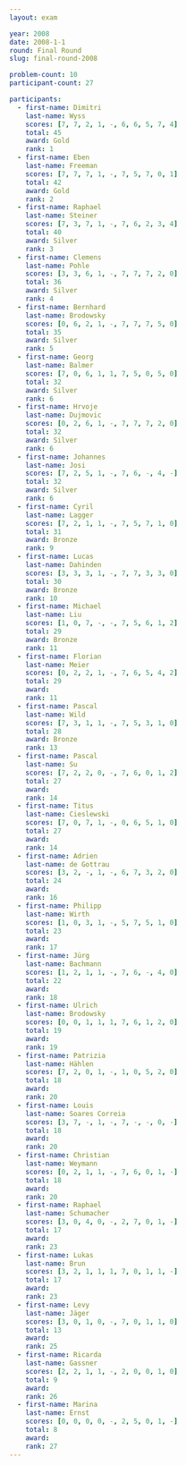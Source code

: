 ```yaml
---
layout: exam

year: 2008
date: 2008-1-1
round: Final Round
slug: final-round-2008

problem-count: 10
participant-count: 27

participants:
  - first-name: Dimitri
    last-name: Wyss
    scores: [7, 7, 2, 1, -, 6, 6, 5, 7, 4]
    total: 45
    award: Gold
    rank: 1
  - first-name: Eben
    last-name: Freeman
    scores: [7, 7, 7, 1, -, 7, 5, 7, 0, 1]
    total: 42
    award: Gold
    rank: 2
  - first-name: Raphael
    last-name: Steiner
    scores: [7, 3, 7, 1, -, 7, 6, 2, 3, 4]
    total: 40
    award: Silver
    rank: 3
  - first-name: Clemens
    last-name: Pohle
    scores: [3, 3, 6, 1, -, 7, 7, 7, 2, 0]
    total: 36
    award: Silver
    rank: 4
  - first-name: Bernhard
    last-name: Brodowsky
    scores: [0, 6, 2, 1, -, 7, 7, 7, 5, 0]
    total: 35
    award: Silver
    rank: 5
  - first-name: Georg
    last-name: Balmer
    scores: [7, 0, 6, 1, 1, 7, 5, 0, 5, 0]
    total: 32
    award: Silver
    rank: 6
  - first-name: Hrvoje
    last-name: Dujmovic
    scores: [0, 2, 6, 1, -, 7, 7, 7, 2, 0]
    total: 32
    award: Silver
    rank: 6
  - first-name: Johannes
    last-name: Josi
    scores: [7, 2, 5, 1, -, 7, 6, -, 4, -]
    total: 32
    award: Silver
    rank: 6
  - first-name: Cyril
    last-name: Lagger
    scores: [7, 2, 1, 1, -, 7, 5, 7, 1, 0]
    total: 31
    award: Bronze
    rank: 9
  - first-name: Lucas
    last-name: Dahinden
    scores: [3, 3, 3, 1, -, 7, 7, 3, 3, 0]
    total: 30
    award: Bronze
    rank: 10
  - first-name: Michael
    last-name: Liu
    scores: [1, 0, 7, -, -, 7, 5, 6, 1, 2]
    total: 29
    award: Bronze
    rank: 11
  - first-name: Florian
    last-name: Meier
    scores: [0, 2, 2, 1, -, 7, 6, 5, 4, 2]
    total: 29
    award:
    rank: 11
  - first-name: Pascal
    last-name: Wild
    scores: [7, 3, 1, 1, -, 7, 5, 3, 1, 0]
    total: 28
    award: Bronze
    rank: 13
  - first-name: Pascal
    last-name: Su
    scores: [7, 2, 2, 0, -, 7, 6, 0, 1, 2]
    total: 27
    award:
    rank: 14
  - first-name: Titus
    last-name: Cieslewski
    scores: [7, 0, 7, 1, -, 0, 6, 5, 1, 0]
    total: 27
    award:
    rank: 14
  - first-name: Adrien
    last-name: de Gottrau
    scores: [3, 2, -, 1, -, 6, 7, 3, 2, 0]
    total: 24
    award:
    rank: 16
  - first-name: Philipp
    last-name: Wirth
    scores: [1, 0, 3, 1, -, 5, 7, 5, 1, 0]
    total: 23
    award:
    rank: 17
  - first-name: Jürg
    last-name: Bachmann
    scores: [1, 2, 1, 1, -, 7, 6, -, 4, 0]
    total: 22
    award:
    rank: 18
  - first-name: Ulrich
    last-name: Brodowsky
    scores: [0, 0, 1, 1, 1, 7, 6, 1, 2, 0]
    total: 19
    award:
    rank: 19
  - first-name: Patrizia
    last-name: Hählen
    scores: [7, 2, 0, 1, -, 1, 0, 5, 2, 0]
    total: 18
    award:
    rank: 20
  - first-name: Louis
    last-name: Soares Correia
    scores: [3, 7, -, 1, -, 7, -, -, 0, -]
    total: 18
    award:
    rank: 20
  - first-name: Christian
    last-name: Weymann
    scores: [0, 2, 1, 1, -, 7, 6, 0, 1, -]
    total: 18
    award:
    rank: 20
  - first-name: Raphael
    last-name: Schumacher
    scores: [3, 0, 4, 0, -, 2, 7, 0, 1, -]
    total: 17
    award:
    rank: 23
  - first-name: Lukas
    last-name: Brun
    scores: [3, 2, 1, 1, 1, 7, 0, 1, 1, -]
    total: 17
    award:
    rank: 23
  - first-name: Levy
    last-name: Jäger
    scores: [3, 0, 1, 0, -, 7, 0, 1, 1, 0]
    total: 13
    award:
    rank: 25
  - first-name: Ricarda
    last-name: Gassner
    scores: [2, 2, 1, 1, -, 2, 0, 0, 1, 0]
    total: 9
    award:
    rank: 26
  - first-name: Marina
    last-name: Ernst
    scores: [0, 0, 0, 0, -, 2, 5, 0, 1, -]
    total: 8
    award:
    rank: 27
---
```


